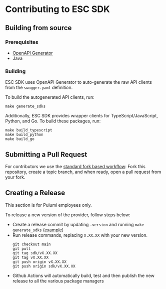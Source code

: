 # Contributing to ESC SDK

## Building from source

### Prerequisites

* [OpenAPI Generator](https://openapi-generator.tech/docs/installation/)
* Java

### Building

ESC SDK uses OpenAPI Generator to auto-generate the raw API clients from the `swagger.yaml` definition.

To build the autogenerated API clients, run:

```shell
make generate_sdks
```

Additionally, ESC SDK provides wrapper clients for TypeScript/JavaScript, Python, and Go. To build these packages, run:

```shell
make build_typescript
make build_python
make build_go
```

## Submitting a Pull Request

For contributors we use the [standard fork based workflow](https://gist.github.com/Chaser324/ce0505fbed06b947d962): Fork this repository, create a topic branch, and when ready, open a pull request from your fork.

## Creating a Release

This section is for Pulumi employees only.

To release a new version of the provider, follow steps below:
- Create a release commit by updating `.version` and running `make generate_sdks` ([example](https://github.com/pulumi/esc-sdk/pull/61))
- Run release commands, replacing `X.XX.XX` with your new version.
     ```
     git checkout main
     git pull
     git tag sdk/vX.XX.XX
     git tag vX.XX.XX
     git push origin vX.XX.XX
     git push origin sdk/vX.XX.XX
     ```
- Github Actions will automatically build, test and then publish the new release to all the various package managers

